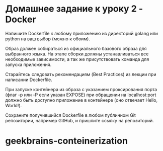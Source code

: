# Домашнее задание к уроку 2 - Docker

Напишите Dockerfile к любому приложению из директорий golang или python на ваш выбор (можно к обоим).

Образ должен собираться из официального базового образа для выбранного языка. На этапе сборки должны устанавливаться все необходимые зависимости, а так же присутствовать команда для запуска приложения.

Старайтесь следовать рекомендациям (Best Practices) из лекции при написании Dockerfile.

При запуске контейнера из образа с указанием проксирования порта (флаг -p или -P если указан EXPOSE) при обращении
на localhost:port должно быть доступно приложение в контейнере (оно отвечает Hello, World!).

Сохраните получившийся Dockerfile в любом публичном Git репозитории, например GitHub, и пришлите ссылку на репозиторий.
# geekbrains-conteinerization

